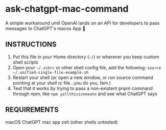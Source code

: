 # ask-chatgpt-mac-command
A simple workaround until OpenAI lands on an API for developers to pass messages to ChatGPT's macos App 🤷

## INSTRUCTIONS
1. Put this file in your Home directory (`~/`) or wherever you keep custom shell scripts
2. Open your `~/.zshrc` or other shell config file, add the following: `source ~/.unified-single-file-example.sh`
3. Restart your shell (or open a new window, or run source command pointing at your shell rc file...you do you, fam.)
4. Test that it works by trying to pass a non-existent pnpm command through npm, like `npm yallthisisneeato` and see what ChatGPT says

## REQUIREMENTS
macOS
ChatGPT mac app
zsh (other shells untested)
